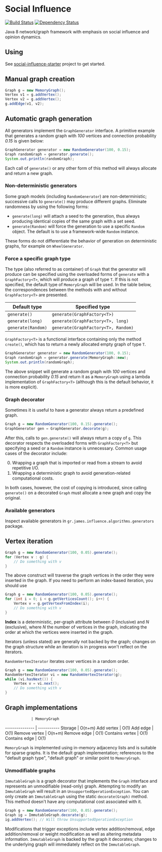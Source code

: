# Social Influence

[![Build Status](https://travis-ci.org/gstamatelat/social-influence.svg?branch=master)](https://travis-ci.org/gstamatelat/social-influence) [![Dependency Status](https://www.versioneye.com/user/projects/55d2318a265ff6001c00001d/badge.svg)](https://www.versioneye.com/user/projects/55d2318a265ff6001c00001d)

Java 8 network/graph framework with emphasis on social influence and opinion dynamics.

## Using

See [social-influence-starter](https://github.com/gstamatelat/social-influence-starter) project to get started.

## Manual graph creation

```java
Graph g = new MemoryGraph();
Vertex v1 = g.addVertex();
Vertex v2 = g.addVertex();
g.addEdge(v1, v2);
```

## Automatic graph generation

All generators implement the `GraphGenerator` interface. A primitive example that generates a random graph with *100* vertices and connection probability *0.15* is given below:

```java
GraphGenerator generator = new RandomGenerator(100, 0.15);
Graph randomGraph = generator.generate();
System.out.println(randomGraph);
```

Each call of `generate()` or any other form of this method will always allocate and return a new graph.

### Non-deterministic generators

Some graph models (including `RandomGenerator`) are non-deterministic; successive calls to `generate()` may produce different graphs. Eliminate randomness by using the following forms:

- `generate(long)` will attach a seed to the generation, thus always producing identical copies of the same graph with a set seed.
- `generate(Random)` will force the generation to use a specific `Random` object. The default is to use a framework-wide `Random` instance.

These forms do not differentiate the behavior of generation on deterministic graphs, for example on `WheelGenerator`.

### Force a specific graph type

The type (also referred to as container) of `Graph` that the generator will produce can be specified using the overloaded forms of `generate` with a `GraphFactory<T>`, which will produce a graph of type `T`. If this is not specified, the default type of `MemoryGraph` will be used. In the table below, the correspondences between the methods with and without `GraphFactory<T>` are presented.

Default type       | Specified type
------------------ | --------------
`generate()`       | `generate(GraphFactory<T>)`
`generate(long)`   | `generate(GraphFactory<T>, long)`
`generate(Random)` | `generate(GraphFactory<T>, Random)`

`GraphFactory<T>` is a functional interface containing only the method `create()`, which has to return a newly allocated empty graph of type `T`.

```java
GraphGenerator generator = new RandomGenerator(100, 0.15);
Graph randomGraph = generator.generate(MemoryGraph::new);
System.out.println(randomGraph);
```

The above snippet will generate a random graph with *100* vertices and connection probability *0.15* and return it as a `MemoryGraph` using a lambda implementation of `GraphFactory<T>` (although this is the default behavior, it is more explicit).

### Graph decorator

Sometimes it is useful to have a generator always return a predefined graph.

```java
Graph g = new RandomGenerator(100, 0.15).generate();
GraphGenerator gen = GraphGenerator.decorate(g);
```

After this, calls to `gen.generate()` will always return a copy of `g`. This decorator respects the overloaded forms with `GraphFactory<T>` but specifying a seed or a `Random` instance is unnecessary. Common usage cases of the decorator include:

0. Wrapping a graph that is imported or read from a stream to avoid repetitive I/O.
0. Wrapping a deterministic graph to avoid generation-related computational costs.

In both cases, however, the cost of copying is introduced, since calling `generate()` on a decorated `Graph` must allocate a new graph and copy the original.

### Available generators

Inspect available generators in `gr.james.influence.algorithms.generators` package.

## Vertex iteration

```java
Graph g = new RandomGenerator(100, 0.05).generate();
for (Vertex v : g) {
    // Do something with v
}
```

The above construct will traverse the graph vertices in the order they were inserted in the graph. If you need to perform an index-based iteration, you should use

```java
Graph g = new RandomGenerator(100, 0.05).generate();
for (int i = 0; i < g.getVerticesCount(); i++) {
    Vertex v = g.getVertexFromIndex(i);
    // Do something with v
}
```

**Index** is a deterministic, per-graph attribute between *0* (inclusive) and *N* (exclusive), where *N* the number of vertices in the graph, indicating the order at which the vertices were inserted in the graph.

Iterators (unless stated) are generally not backed by the graph; changes on the graph structure while an iteration is in progress won't reflect on the iterators.

`RandomVertexIterator` iterates over vertices in a random order.

```java
Graph g = new RandomGenerator(100, 0.05).generate();
RandomVertexIterator vi = new RandomVertexIterator(g);
while (vi.hasNext()) {
    Vertex v = vi.next();
    // Do something with v
}
```

## Graph implementations

                | MemoryGraph
--------------- | -----------
Storage         | O(n+m)
Add vertex      | O(1)
Add edge        | O(1)
Remove vertex   | O(n+m)
Remove edge     | O(1)
Contains vertex | O(1)
Contains edge   | O(1)

`MemoryGraph` is implemented using in-memory adjacency lists and is suitable for sparse graphs. It is the default graph implementation; references to the "default graph type", "default graph" or similar point to `MemoryGraph`.

### Unmodifiable graphs

`ImmutableGraph` is a graph decorator that implements the `Graph` interface and represents an unmodifiable (read-only) graph. Attempting to modify an `ImmutableGraph` will result in an `UnsupportedOperationException`. You can only create an `ImmutableGraph` using the static `decorate(Graph)` method. This method doesn't have any computational cost associated with it.

```java
Graph g = new RandomGenerator(100, 0.05).generate();
Graph ig = ImmutableGraph.decorate(g);
ig.addVertex(); // Will throw UnsupportedOperationException
```

Modifications that trigger exceptions include vertex addition/removal, edge addition/removal or weight modification as well as altering metadata information. `ImmutableGraph` is backed by the graph it decorates; changes to the underlying graph will immediately reflect on the `ImmutableGraph`.
